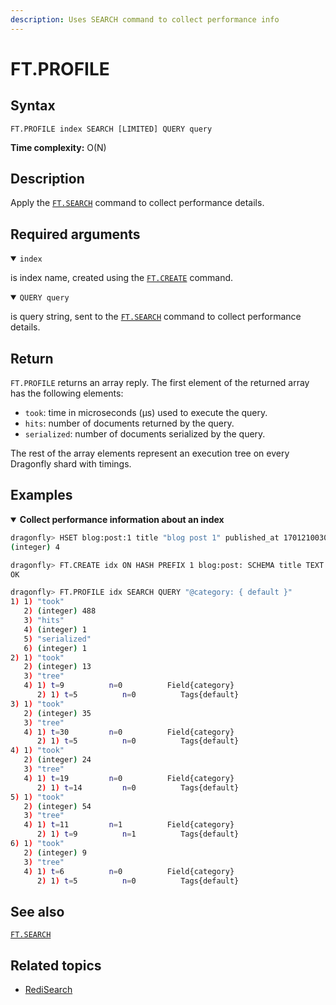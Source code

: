 ```yaml
---
description: Uses SEARCH command to collect performance info
---
```


# FT.PROFILE

## Syntax

    FT.PROFILE index SEARCH [LIMITED] QUERY query

**Time complexity:** O(N)

## Description

Apply the [`FT.SEARCH`](./ft.search.md) command to collect performance details.

## Required arguments

<details open>
<summary><code>index</code></summary>

is index name, created using the [`FT.CREATE`](./ft.create.md) command.
</details>

<details open>
<summary><code>QUERY query</code></summary>

is query string, sent to the [`FT.SEARCH`](./ft.search.md) command to collect performance details.
</details>

## Return

`FT.PROFILE` returns an array reply.
The first element of the returned array has the following elements:

- `took`: time in microseconds (μs) used to execute the query.
- `hits`: number of documents returned by the query.
- `serialized`: number of documents serialized by the query.

The rest of the array elements represent an execution tree on every Dragonfly shard with timings.

## Examples

<details open>
<summary><b>Collect performance information about an index</b></summary>

```bash
dragonfly> HSET blog:post:1 title "blog post 1" published_at 1701210030 category "default" description "this is a blog"
(integer) 4

dragonfly> FT.CREATE idx ON HASH PREFIX 1 blog:post: SCHEMA title TEXT SORTABLE published_at NUMERIC SORTABLE category TAG SORTABLE description TEXT NOINDEX
OK

dragonfly> FT.PROFILE idx SEARCH QUERY "@category: { default }"
1) 1) "took"
   2) (integer) 488
   3) "hits"
   4) (integer) 1
   5) "serialized"
   6) (integer) 1
2) 1) "took"
   2) (integer) 13
   3) "tree"
   4) 1) t=9          n=0          Field{category}
      2) 1) t=5          n=0          Tags{default}
3) 1) "took"
   2) (integer) 35
   3) "tree"
   4) 1) t=30         n=0          Field{category}
      2) 1) t=5          n=0          Tags{default}
4) 1) "took"
   2) (integer) 24
   3) "tree"
   4) 1) t=19         n=0          Field{category}
      2) 1) t=14         n=0          Tags{default}
5) 1) "took"
   2) (integer) 54
   3) "tree"
   4) 1) t=11         n=1          Field{category}
      2) 1) t=9          n=1          Tags{default}
6) 1) "took"
   2) (integer) 9
   3) "tree"
   4) 1) t=6          n=0          Field{category}
      2) 1) t=5          n=0          Tags{default}
```
</details>

## See also

[`FT.SEARCH`](./ft.search.md)

## Related topics

- [RediSearch](https://redis.io/docs/stack/search)

